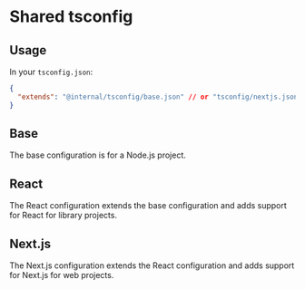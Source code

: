 # Shared tsconfig

## Usage

In your `tsconfig.json`:

```json
{
  "extends": "@internal/tsconfig/base.json" // or "tsconfig/nextjs.json"
}
```

## Base

The base configuration is for a Node.js project.

## React

The React configuration extends the base configuration and adds support for React for library projects.

## Next.js

The Next.js configuration extends the React configuration and adds support for Next.js for web projects.
